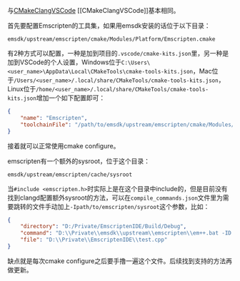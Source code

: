 与[CMakeClangVSCode](./CMakeClangVSCode.md) [[CMakeClangVSCode]]基本相同。

首先要配置Emscripten的工具集，如果用emsdk安装的话位于以下目录：

```
emsdk/upstream/emscripten/cmake/Modules/Platform/Emscripten.cmake
```

有2种方式可以配置，一种是加到项目的`.vscode/cmake-kits.json`里，另一种是加到VSCode的个人设置，Windows位于`C:\Users\<user_name>\AppData\Local\CMakeTools\cmake-tools-kits.json`，Mac位于`/Users/<user_name>/.local/share/CMakeTools/cmake-tools-kits.json`，Linux位于`/home/<user_name>/.local/share/CMakeTools/cmake-tools-kits.json`增加一个如下配置即可：

```json
{
    "name": "Emscripten",
    "toolchainFile": "/path/to/emsdk/upstream/emscripten/cmake/Modules/Platform/Emscripten.cmake"
}
```

接着就可以正常使用cmake configure。

emscripten有一个额外的sysroot，位于这个目录：

```
emsdk/upstream/emscripten/cache/sysroot
```

当`#include <emscripten.h>`时实际上是在这个目录中include的，但是目前没有找到clangd配置额外sysroot的方法，可以在`compile_commands.json`文件里为需要跳转的文件手动加上`-Ipath/to/emscripten/sysroot`这个参数，比如：

```json
{
    "directory": "D:/Private/EmscriptenIDE/Build/Debug",
    "command": "D:\\Private\\emsdk\\upstream\\emscripten\\em++.bat -ID:/Private/emsdk/upstream/emscripten/cache/sysroot/include -g -std=c++20 -o CMakeFiles\\EmscriptenIDE.dir\\test.cpp.o -c D:\\Private\\EmscriptenIDE\\test.cpp",
    "file": "D:\\Private\\EmscriptenIDE\\test.cpp"
}
```

缺点就是每次cmake configure之后要手撸一遍这个文件。后续找到支持的方法再做更新。
